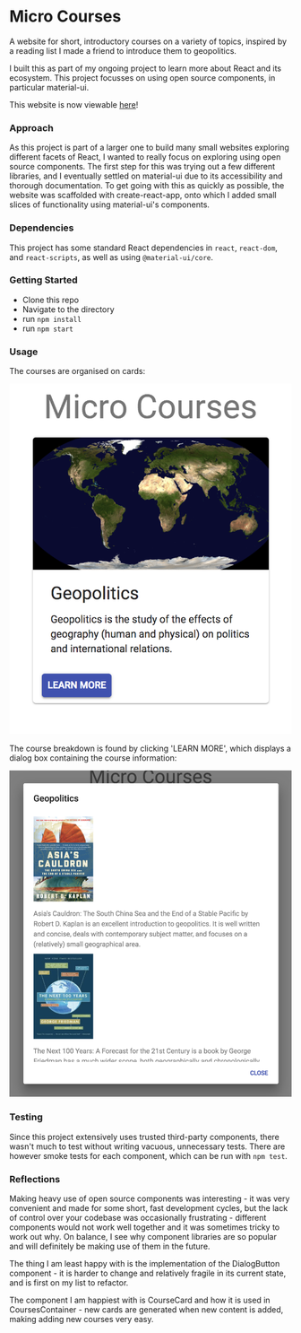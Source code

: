 # Micro Courses

A website for short, introductory courses on a variety of topics, inspired by a reading list I made a friend to introduce them to geopolitics.

I built this as part of my ongoing project to learn more about React and its ecosystem. This project focusses on using open source components, in particular material-ui.

This website is now viewable [here](http://www.micro-courses.com)!

### Approach

As this project is part of a larger one to build many small websites exploring different facets of React, I wanted to really focus on exploring using open source components. The first step for this was trying out a few different libraries, and I eventually settled on material-ui due to its accessibility and thorough documentation. To get going with this as quickly as possible, the website was scaffolded with create-react-app, onto which I added small slices of functionality using material-ui's components.

### Dependencies

This project has some standard React dependencies in ```react```, ```react-dom```, and ```react-scripts```, as well as using ```@material-ui/core```.

### Getting Started

- Clone this repo
- Navigate to the directory
- run ```npm install```
- run ```npm start```

### Usage

The courses are organised on cards:

![Homepage](img/homepage.png)

The course breakdown is found by clicking 'LEARN MORE', which displays a dialog box containing the course information:

![Course](img/dialog.png)

### Testing

Since this project extensively uses trusted third-party components, there wasn't much to test without writing vacuous, unnecessary tests. There are however smoke tests for each component, which can be run with ```npm test```.

### Reflections

Making heavy use of open source components was interesting - it was very convenient and made for some short, fast development cycles, but the lack of control over your codebase was occasionally frustrating - different components would not work well together and it was sometimes tricky to work out why. On balance, I see why component libraries are so popular and will definitely be making use of them in the future.

The thing I am least happy with is the implementation of the DialogButton component - it is harder to change and relatively fragile in its current state, and is first on my list to refactor.

The component I am happiest with is CourseCard and how it is used in CoursesContainer - new cards are generated when new content is added, making adding new courses very easy.
